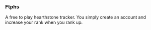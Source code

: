 ### Ftphs

A free to play hearthstone tracker. You simply create an account and increase your rank when you rank up.
